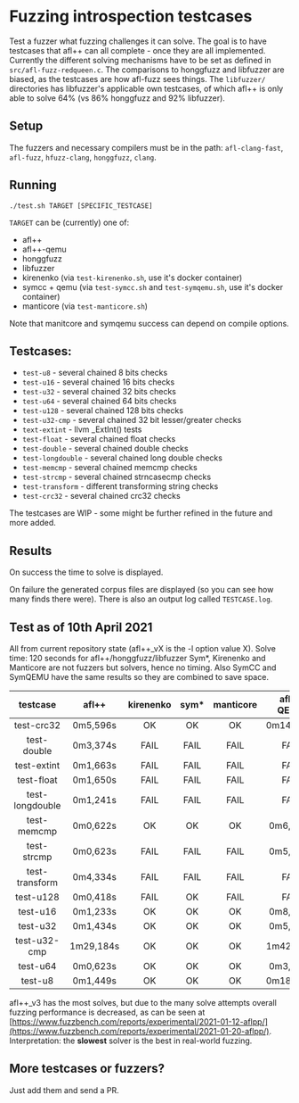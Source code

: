 # Fuzzing introspection testcases

Test a fuzzer what fuzzing challenges it can solve.
The goal is to have testcases that afl++ can all complete - once they are all implemented.
Currently the different solving mechanisms have to be set as defined in `src/afl-fuzz-redqueen.c`.
The comparisons to honggfuzz and libfuzzer are biased, as the testcases are how afl-fuzz sees things.
The `libfuzzer/` directories has libfuzzer's applicable own testcases, of which afl++ is only able to solve 64% (vs 86% honggfuzz and 92% libfuzzer).

## Setup

The fuzzers and necessary compilers must be in the path: `afl-clang-fast`, `afl-fuzz`, `hfuzz-clang`, `honggfuzz`, `clang`.

## Running

```
./test.sh TARGET [SPECIFIC_TESTCASE]
```

`TARGET` can be (currently) one of:
  * afl++
  * afl++-qemu
  * honggfuzz
  * libfuzzer
  * kirenenko (via `test-kirenenko.sh`, use it's docker container)
  * symcc + qemu (via `test-symcc.sh` and `test-symqemu.sh`, use it's docker container)
  * manticore (via `test-manticore.sh`)

Note that manitcore and symqemu success can depend on compile options.

## Testcases:

  * `test-u8` - several chained 8 bits checks
  * `test-u16` - several chained 16 bits checks
  * `test-u32` - several chained 32 bits checks
  * `test-u64` - several chained 64 bits checks
  * `test-u128` - several chained 128 bits checks
  * `test-u32-cmp` - several chained 32 bit lesser/greater checks
  * `text-extint` - llvm _ExtInt() tests
  * `test-float` - several chained float checks
  * `test-double` - several chained double checks
  * `test-longdouble` - several chained long double checks
  * `test-memcmp` - several chained memcmp checks
  * `test-strcmp` - several chained strncasecmp checks
  * `test-transform` - different transforming string checks
  * `test-crc32` - several chained crc32 checks

The testcases are WIP - some might be further refined in the future and more added.

## Results

On success the time to solve is displayed.

On failure the generated corpus files are displayed (so you can see how many finds there were). There is also an output log called `TESTCASE.log`.

## Test as of 10th April 2021

All from current repository state (afl++_vX is the -l option value X).
Solve time: 120 seconds for afl++/honggfuzz/libfuzzer
Sym*, Kirenenko and Manticore are not fuzzers but solvers, hence no timing.
Also SymCC and SymQEMU have the same results so they are combined to save space.

|testcase|afl++|kirenenko|sym*|manticore|afl++ QEMU|honggfuzz-2.4|libfuzzer-12|
|:------:|:---:|:-------:|:--:|:-------:|:--------:|:-----------:|:----------:|
|test-crc32|0m5,596s|OK|OK|OK|0m14,609s|FAIL|0m55,987s|
|test-double|0m3,374s|FAIL|FAIL|FAIL|FAIL|FAIL|FAIL|
|test-extint|0m1,663s|FAIL|FAIL|FAIL|FAIL|FAIL|FAIL|
|test-float|0m1,650s|FAIL|FAIL|FAIL|FAIL|FAIL|FAIL|
|test-longdouble|0m1,241s|FAIL|FAIL|FAIL|FAIL|FAIL|FAIL|
|test-memcmp|0m0,622s|OK|OK|OK|0m6,494s|0m1,023s|0m1,269s|
|test-strcmp|0m0,623s|FAIL|FAIL|FAIL|0m5,727s|0m1,220s|0m1,469s|
|test-transform|0m4,334s|FAIL|FAIL|FAIL|FAIL|FAIL|FAIL|
|test-u128|0m0,418s|FAIL|OK|FAIL|FAIL|FAIL|FAIL|
|test-u16|0m1,233s|OK|OK|OK|0m8,132s|0m1,425s|0m12,065s|
|test-u32|0m1,434s|OK|OK|OK|0m5,185s|0m1,025s|0m6,984s|
|test-u32-cmp|1m29,184s|OK|OK|OK|1m42,470s|0m1,824s|0m0,759s|
|test-u64|0m0,623s|OK|OK|OK|0m3,844s|0m1,024s|0m10,346s|
|test-u8|0m1,449s|OK|OK|OK|0m18,186s|0m1,026s|0m4,382s|

afl++_v3 has the most solves, but due to the many solve attempts overall fuzzing performance is decreased, as can be seen at [https://www.fuzzbench.com/reports/experimental/2021-01-12-aflpp/](https://www.fuzzbench.com/reports/experimental/2021-01-20-aflpp/).
Interpretation: the **slowest** solver is the best in real-world fuzzing.

## More testcases or fuzzers?

Just add them and send a PR.
